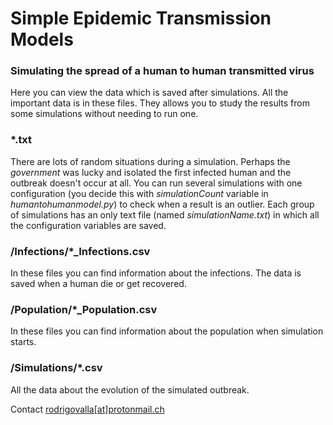 # Simple Epidemic Transmission Models

### Simulating the spread of a human to human transmitted virus

Here you can view the data which is saved after simulations. All the important data is in these files. They
allows you to study the results from some simulations without needing to run one.

### *.txt
There are lots of random situations during a simulation. Perhaps the *government* was lucky and isolated
the first infected human and the outbreak doesn't occur at all. You can run several simulations with one
configuration (you decide this with *simulationCount* variable in *humantohumanmodel.py*) to check when a
result is an outlier. Each group of simulations has an only text file (named *simulationName.txt*) in which
all the configuration variables are saved.

### /Infections/*_Infections.csv
In these files you can find information about the infections. The data is saved when a human die or get
recovered.


### /Population/*_Population.csv
In these files you can find information about the population when simulation starts.

### /Simulations/*.csv
All the data about the evolution of the simulated outbreak.

Contact [rodrigovalla[at]protonmail.ch](mailto:rodrigovalla@protonmail.ch)